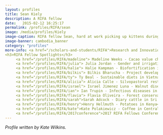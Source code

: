 ```yaml
---
layout: profiles
title: Sean Kiely
description: A RIFA fellow 
date:   2015-02-12 16:25:17
permalink: /profiles/RIFA/sean
image: /media/profiles/Kiely
image-caption: RIFA fellow Sean, hard at work picking up kittens during his field research in Cambodia.
image-banner: cambodia_banner
category: "profiles"
more-info: <a href="/scholars-and-students/RIFA">Research and Innovation Fellowship for Agriculture (RIFA)</a><br><a href="http://iad.ucdavis.edu/">International Agricultural Development Graduate Group</a><br>
<h3>RIFA Fellow Spotlights</h3>
	 <a href="/profiles/RIFA/madeline"> Madeline Weeks - Cacao value chains in Guatemala</a><br>
  	 <a href="/profiles/RIFA/julia"> Julia Jordan - Gender and irrigation in Uganda</a><br>
   	 <a href="/profiles/RIFA/halie"> Halie Kampman - Biofortification in Gambia</a><br>
     <a href="/profiles/RIFA/bilkis"> Bilkis Bharucha - Project development in Georgia</a><br>
     <a href="/profiles/RIFA/ty"> Ty Beal - Sustainable diets in Vietnam</a><br>
     <a href="/profiles/RIFA/alicia"> Alicia Calle - Silvopastoral restoration in Colombia</a><br>
     <a href="/profiles/RIFA/israel"> Israel Jimenez Luna - Walnut diseases in Chile </a><br>
     <a href="/profiles/RIFA/ian"> Ian Trupin - Infectious diseases in Tanzania</a><br>
     <a href="/profiles/RIFA/flavia"> Flavia Oliveira - Forest conservation in Brazil</a><br>
     <a href="/profiles/RIFA/sarah">Sarah Adcock - Diary cattle in Sri Lanka</a><br>
     <a href="/profiles/RIFA/henry">Henry Hellmuth - Potatoes in Kenya</a><br>
     <a href="/profiles/RIFA/kate">Kate Polakiewicz - Coffee in Central America</a><br>
     <a href="/profiles/RIFA/2017conference">2017 RIFA Fellows Conference-April 14th, 2017</a><br>
---
```





<p><i>Profile written by Kate Wilkins.</i></p>